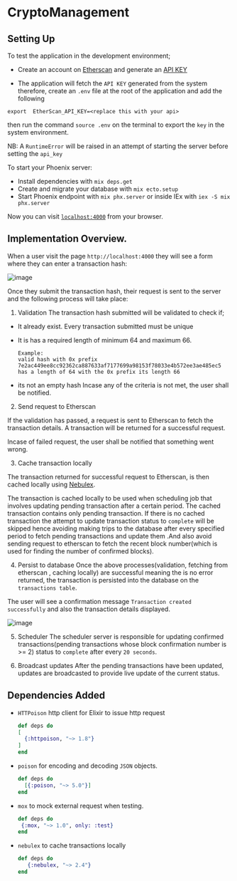 # CryptoManagement

## Setting Up

To test the application in the development environment;
 - Create an account on [Etherscan](https://docs.etherscan.io/getting-started/creating-an-account) and generate an [API KEY](https://docs.etherscan.io/getting-started/viewing-api-usage-statistics)

 - The application will fetch the `API KEY` generated from the system therefore, create an `.env` file at the root of the application and add the following

  ```
  export  EtherScan_API_KEY=<replace this with your api>
  ```
  then run the command `source .env` on the terminal to export the `key` in the system environment.

NB: A `RuntimeError` will be raised in an attempt of starting the server before setting the `api_key`

To start your Phoenix server:

  * Install dependencies with `mix deps.get`
  * Create and migrate your database with `mix ecto.setup`
  * Start Phoenix endpoint with `mix phx.server` or inside IEx with `iex -S mix phx.server`

Now you can visit [`localhost:4000`](http://localhost:4000) from your browser.

## Implementation Overview.

When a user visit the page `http://localhost:4000` they will see a form where they can enter a transaction hash:

![image](https://user-images.githubusercontent.com/43263401/188310332-008655a2-da99-479a-99a9-6f9e94072b46.png)


Once they submit the transaction hash, their request is sent to the server and the following process will take place:
 
 1. Validation
The transaction hash submitted will be validated to check if;
  - It already exist. Every transaction submitted must be unique
  - It is has a required length of minimum 64 and maximum 66.
     ```
     Example:
     valid hash with 0x prefix 7e2ac449ee8cc92362ca887633af7177699a98153f78033e4b572ee3ae485ec5 has a length of 64 with the 0x prefix its length 66

     ```

  - its not an empty hash 
Incase any of the criteria is not met, the user shall be notified.

2. Send request to Etherscan

If the validation has passed, a request is sent to Etherscan to fetch the transaction details. A transaction will be returned for a successful request. 

Incase of failed request, the user shall be notified that something went wrong.

3. Cache transaction locally

The transaction returned for successful request to Etherscan, is then cached locally using [Nebulex](https://hexdocs.pm/nebulex/Nebulex.Caching.html).

The transaction is cached locally to be used when scheduling job that involves updating pending transaction after a certain period. The cached transaction contains only pending transaction. If there is no  cached transaction the attempt to update transaction status to `complete` will be skipped hence avoiding making trips to the database after every specified period to fetch pending transactions and update them .And also avoid sending request to etherscan to fetch the recent block number(which is used for finding the number of confirmed blocks).

4. Persist to database
Once the above processes(validation, fetching from etherscan , caching locally) are successful meaning the is no error returned, the transaction is persisted into the database on the `transactions table`.

The user will see a confirmation message `Transaction created successfully` and also the transaction details displayed.

 ![image](https://user-images.githubusercontent.com/43263401/188310538-6ac7949d-5a9f-42cf-9aeb-81a4c933d6e3.png)


 5. Scheduler
 The scheduler server is responsible for updating confirmed transactions(pending transactions whose block confirmation number is >= 2) status to `complete` after every `20 seconds`.

 6. Broadcast updates
After the pending transactions have been updated, updates are broadcasted to provide live update of the current status.



## Dependencies Added
-  `HTTPoison` http client for Elixir to issue http request
    ```elixir
   def deps do
    [
      {:httpoison, "~> 1.8"}
    ]
   end
    ```

- `poison` for encoding and decoding `JSON` objects.

    ```elixir
    def deps do
      [{:poison, "~> 5.0"}]
    end
    ```

- `mox` to mock external request when testing.

   ```elixir
   def deps do
    {:mox, "~> 1.0", only: :test}
   end
   ```

- `nebulex` to cache transactions locally

   
   ```elixir
   def deps do
      {:nebulex, "~> 2.4"}
   end
